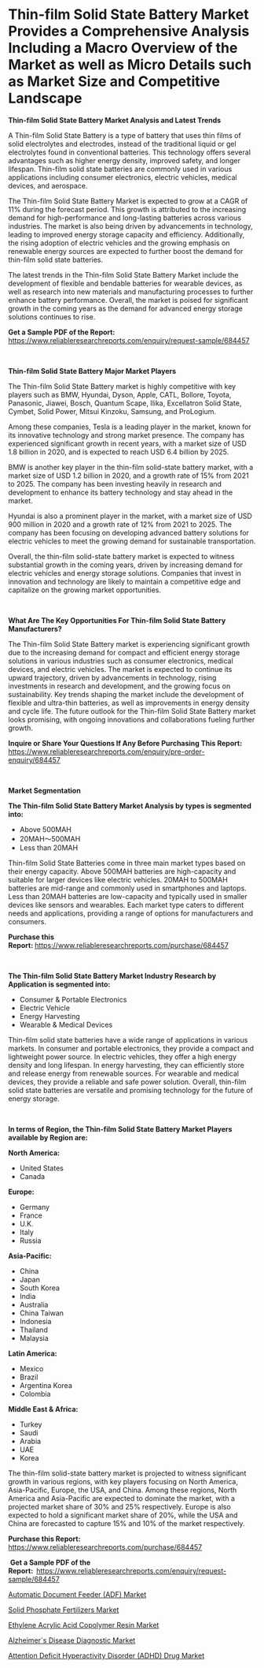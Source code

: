 <p><h1>Thin-film Solid State Battery Market Provides a Comprehensive Analysis Including a Macro Overview of the Market as well as Micro Details such as Market Size and Competitive Landscape</h1></p><p><strong>Thin-film Solid State Battery Market Analysis and Latest Trends</strong></p>
<p><p>A Thin-film Solid State Battery is a type of battery that uses thin films of solid electrolytes and electrodes, instead of the traditional liquid or gel electrolytes found in conventional batteries. This technology offers several advantages such as higher energy density, improved safety, and longer lifespan. Thin-film solid state batteries are commonly used in various applications including consumer electronics, electric vehicles, medical devices, and aerospace.</p><p>The Thin-film Solid State Battery Market is expected to grow at a CAGR of 11% during the forecast period. This growth is attributed to the increasing demand for high-performance and long-lasting batteries across various industries. The market is also being driven by advancements in technology, leading to improved energy storage capacity and efficiency. Additionally, the rising adoption of electric vehicles and the growing emphasis on renewable energy sources are expected to further boost the demand for thin-film solid state batteries.</p><p>The latest trends in the Thin-film Solid State Battery Market include the development of flexible and bendable batteries for wearable devices, as well as research into new materials and manufacturing processes to further enhance battery performance. Overall, the market is poised for significant growth in the coming years as the demand for advanced energy storage solutions continues to rise.</p></p>
<p><strong>Get a Sample PDF of the Report:&nbsp;</strong> <a href="https://www.reliableresearchreports.com/enquiry/request-sample/684457">https://www.reliableresearchreports.com/enquiry/request-sample/684457</a></p>
<p>&nbsp;</p>
<p><strong>Thin-film Solid State Battery Major Market Players</strong></p>
<p><p>The Thin-film Solid State Battery market is highly competitive with key players such as BMW, Hyundai, Dyson, Apple, CATL, Bollore, Toyota, Panasonic, Jiawei, Bosch, Quantum Scape, Ilika, Excellatron Solid State, Cymbet, Solid Power, Mitsui Kinzoku, Samsung, and ProLogium.</p><p>Among these companies, Tesla is a leading player in the market, known for its innovative technology and strong market presence. The company has experienced significant growth in recent years, with a market size of USD 1.8 billion in 2020, and is expected to reach USD 6.4 billion by 2025.</p><p>BMW is another key player in the thin-film solid-state battery market, with a market size of USD 1.2 billion in 2020, and a growth rate of 15% from 2021 to 2025. The company has been investing heavily in research and development to enhance its battery technology and stay ahead in the market.</p><p>Hyundai is also a prominent player in the market, with a market size of USD 900 million in 2020 and a growth rate of 12% from 2021 to 2025. The company has been focusing on developing advanced battery solutions for electric vehicles to meet the growing demand for sustainable transportation.</p><p>Overall, the thin-film solid-state battery market is expected to witness substantial growth in the coming years, driven by increasing demand for electric vehicles and energy storage solutions. Companies that invest in innovation and technology are likely to maintain a competitive edge and capitalize on the growing market opportunities.</p></p>
<p>&nbsp;</p>
<p><strong>What Are The Key Opportunities For Thin-film Solid State Battery Manufacturers?</strong></p>
<p><p>The Thin-film Solid State Battery market is experiencing significant growth due to the increasing demand for compact and efficient energy storage solutions in various industries such as consumer electronics, medical devices, and electric vehicles. The market is expected to continue its upward trajectory, driven by advancements in technology, rising investments in research and development, and the growing focus on sustainability. Key trends shaping the market include the development of flexible and ultra-thin batteries, as well as improvements in energy density and cycle life. The future outlook for the Thin-film Solid State Battery market looks promising, with ongoing innovations and collaborations fueling further growth.</p></p>
<p><strong>Inquire or Share Your Questions If Any Before Purchasing This Report:</strong> <a href="https://www.reliableresearchreports.com/enquiry/pre-order-enquiry/684457">https://www.reliableresearchreports.com/enquiry/pre-order-enquiry/684457</a></p>
<p>&nbsp;</p>
<p><strong>Market Segmentation</strong></p>
<p><strong>The Thin-film Solid State Battery Market Analysis by types is segmented into:</strong></p>
<p><ul><li>Above 500MAH</li><li>20MAH～500MAH</li><li>Less than 20MAH</li></ul></p>
<p><p>Thin-film Solid State Batteries come in three main market types based on their energy capacity. Above 500MAH batteries are high-capacity and suitable for larger devices like electric vehicles. 20MAH to 500MAH batteries are mid-range and commonly used in smartphones and laptops. Less than 20MAH batteries are low-capacity and typically used in smaller devices like sensors and wearables. Each market type caters to different needs and applications, providing a range of options for manufacturers and consumers.</p></p>
<p><strong>Purchase this Report:&nbsp;</strong><a href="https://www.reliableresearchreports.com/purchase/684457">https://www.reliableresearchreports.com/purchase/684457</a></p>
<p>&nbsp;</p>
<p><strong>The Thin-film Solid State Battery Market Industry Research by Application is segmented into:</strong></p>
<p><ul><li>Consumer & Portable Electronics</li><li>Electric Vehicle</li><li>Energy Harvesting</li><li>Wearable & Medical Devices</li></ul></p>
<p><p>Thin-film solid state batteries have a wide range of applications in various markets. In consumer and portable electronics, they provide a compact and lightweight power source. In electric vehicles, they offer a high energy density and long lifespan. In energy harvesting, they can efficiently store and release energy from renewable sources. For wearable and medical devices, they provide a reliable and safe power solution. Overall, thin-film solid state batteries are versatile and promising technology for the future of energy storage.</p></p>
<p>&nbsp;</p>
<p><strong>In terms of Region, the Thin-film Solid State Battery Market Players available by Region are:</strong></p>
<p>
    <p> <strong> North America: </strong>
        <ul>
            <li>United States</li>
            <li>Canada</li>
        </ul>
        </p> 
    <p> <strong> Europe: </strong>
        <ul>
            <li>Germany</li>
            <li>France</li>
            <li>U.K.</li>
            <li>Italy</li>
            <li>Russia</li>
        </ul>
        </p> 
    <p> <strong> Asia-Pacific: </strong>
        <ul>
            <li>China</li>
            <li>Japan</li>
            <li>South Korea</li>
            <li>India</li>
            <li>Australia</li>
            <li>China Taiwan</li>
            <li>Indonesia</li>
            <li>Thailand</li>
            <li>Malaysia</li>
        </ul>
        </p> 
    <p> <strong> Latin America: </strong>
        <ul>
            <li>Mexico</li>
            <li>Brazil</li>
            <li>Argentina Korea</li>
            <li>Colombia</li>
        </ul>
        </p> 
    <p> <strong> Middle East & Africa: </strong>
        <ul>
            <li>Turkey</li>
            <li>Saudi</li>
            <li>Arabia</li>
            <li>UAE</li>
            <li>Korea</li>
        </ul>
    </p>
    </p>
<p><p>The thin-film solid-state battery market is projected to witness significant growth in various regions, with key players focusing on North America, Asia-Pacific, Europe, the USA, and China. Among these regions, North America and Asia-Pacific are expected to dominate the market, with a projected market share of 30% and 25% respectively. Europe is also expected to hold a significant market share of 20%, while the USA and China are forecasted to capture 15% and 10% of the market respectively.</p></p>
<p><strong>Purchase this Report: </strong><a href="https://www.reliableresearchreports.com/purchase/684457">https://www.reliableresearchreports.com/purchase/684457</a></p>
<p>&nbsp;<strong>Get a Sample PDF of the Report:&nbsp;&nbsp;</strong><a href="https://www.reliableresearchreports.com/enquiry/request-sample/684457">https://www.reliableresearchreports.com/enquiry/request-sample/684457</a></p>
<p><strong></strong></p>
<p><p><a href="https://view.publitas.com/reportprime-1/automatic-document-feeder-adf-market-research-report-forecasted-for-period-from-2024-2031-by-market-type-market-application-and-region/">Automatic Document Feeder (ADF) Market</a></p><p><a href="https://view.publitas.com/reportprime-1/solid-phosphate-fertilizers-market-dynamics-2024-2031-also-about-its-market-trends-projections-and-opportunities/">Solid Phosphate Fertilizers Market</a></p><p><a href="https://cute-banjo-8ca.notion.site/Ethylene-Acrylic-Acid-Copolymer-Resin-Market-Insights-Market-Players-and-Forecast-Till-2031-fee148b612c74250b68a4ca235357c18">Ethylene Acrylic Acid Copolymer Resin Market</a></p><p><a href="https://issuu.com/reportprime-2/docs/alzheimers-disease-diagnostic-marke_5a2996336d7cd5">Alzheimer`s Disease Diagnostic Market</a></p><p><a href="https://issuu.com/reportprime-2/docs/attention-deficit-hyperactivity-disorder-adhd-drug">Attention Deficit Hyperactivity Disorder (ADHD) Drug Market</a></p></p>